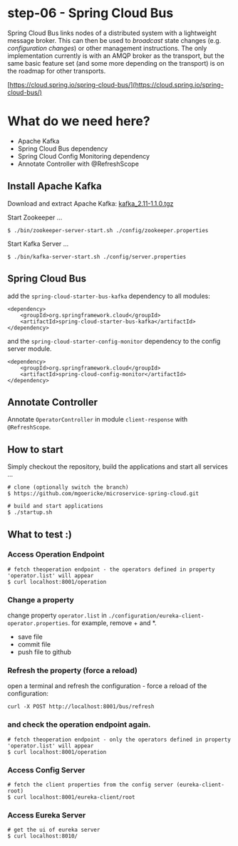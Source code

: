# step-06 - Spring Cloud Bus
 
Spring Cloud Bus links nodes of a distributed system with a lightweight message broker. This can then be used to *broadcast* state changes (e.g. *configuration changes*) or other management instructions. The only implementation currently is with an AMQP broker as the transport, but the same basic feature set (and some more depending on the transport) is on the roadmap for other transports.

[https://cloud.spring.io/spring-cloud-bus/](https://cloud.spring.io/spring-cloud-bus/)


# What do we need here?

* Apache Kafka 
* Spring Cloud Bus dependency
* Spring Cloud Config Monitoring dependency
* Annotate Controller with @RefreshScope

## Install Apache Kafka

Download and extract Apache Kafka: [kafka_2.11-1.1.0.tgz](https://www.apache.org/dyn/closer.cgi?path=/kafka/1.1.0/kafka_2.11-1.1.0.tgz)

Start Zookeeper ...
```
$ ./bin/zookeeper-server-start.sh ./config/zookeeper.properties
```

Start Kafka Server ...
```
$ ./bin/kafka-server-start.sh ./config/server.properties
```

##  Spring Cloud Bus

add the `spring-cloud-starter-bus-kafka` dependency to all modules:

```
<dependency>
    <groupId>org.springframework.cloud</groupId>
    <artifactId>spring-cloud-starter-bus-kafka</artifactId>
</dependency>
```

and the `spring-cloud-starter-config-monitor` dependency to the config server module.

```
<dependency>
    <groupId>org.springframework.cloud</groupId>
    <artifactId>spring-cloud-config-monitor</artifactId>
</dependency>
```

## Annotate Controller

Annotate `OperatorController` in module `client-response` with `@RefreshScope`.

## How to start

Simply checkout the repository, build the applications and start all services ...

```
# clone (optionally switch the branch)
$ https://github.com/mgoericke/microservice-spring-cloud.git

# build and start applications
$ ./startup.sh
```

## What to test :)


### Access Operation Endpoint
```
# fetch theoperation endpoint - the operators defined in property 'operator.list' will appear
$ curl localhost:8001/operation
```

### Change a property
change property `operator.list` in `./configuration/eureka-client-operator.properties`. for example, remove + and *. 

* save file
* commit file
* push file to github


### Refresh the property (force a reload)
open a terminal and refresh the configuration - force a reload of the configuration:

```
curl -X POST http://localhost:8001/bus/refresh 
```

### and check the operation endpoint again. 
```
# fetch theoperation endpoint - only the operators defined in property 'operator.list' will appear 
$ curl localhost:8001/operation
```

### Access Config Server

```
# fetch the client properties from the config server (eureka-client-root)
$ curl localhost:8001/eureka-client/root
```

### Access Eureka Server 
```
# get the ui of eureka server
$ curl localhost:8010/
```




